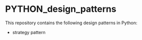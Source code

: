 # PYTHON_design_patterns

This repository contains the following design patterns in Python:
- strategy pattern
